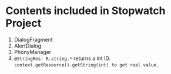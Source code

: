 Contents included in Stopwatch Project
======================
1. DialogFragment
  1. AlertDialog
2. PhonyManager
3. `@StringRes: R.string.*` returns a int ID. `context.getResource().getString(int) to get real value.`
